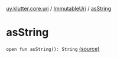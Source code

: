 [uy.klutter.core.uri](../index.md) / [ImmutableUri](index.md) / [asString](.)


# asString
<code>open fun asString(): String</code> [(source)](https://github.com/kohesive/klutter/blob/master/core-jdk6/src/main/kotlin/uy/klutter/core/uri/UriBuilder.kt#L54)<br/>

